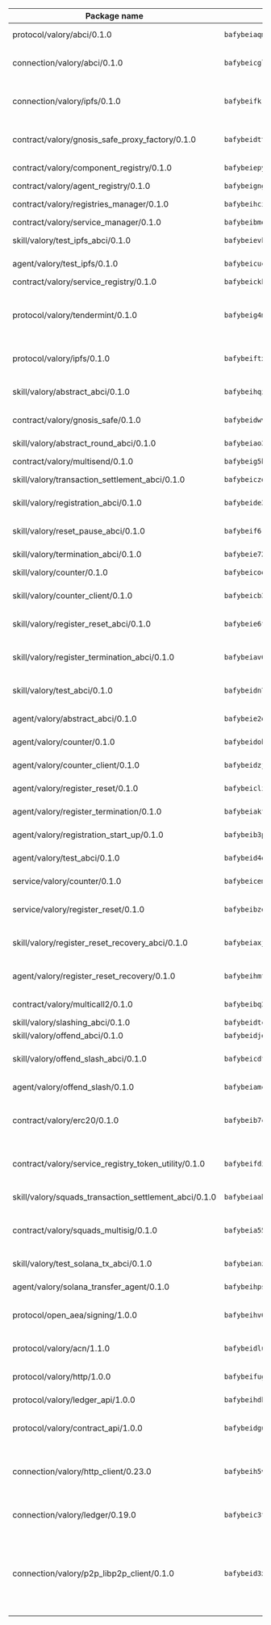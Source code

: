 | Package name                                                  | Package hash                                                  | Description                                                                                                                |
| ------------------------------------------------------------- | ------------------------------------------------------------- | -------------------------------------------------------------------------------------------------------------------------- |
| protocol/valory/abci/0.1.0                                    | `bafybeiaqmp7kocbfdboksayeqhkbrynvlfzsx4uy4x6nohywnmaig4an7u` | A protocol for ABCI requests and responses.                                                                                |
| connection/valory/abci/0.1.0                                  | `bafybeicglrfbp6g2lign74hzovs2lxfx3yw462cc2loguvbyccosljehae` | connection to wrap communication with an ABCI server.                                                                      |
| connection/valory/ipfs/0.1.0                                  | `bafybeifkrynw6jjg7bs7nw535m5bcrav5qab27vr5ktgfuvf65dpazc4ci` | A connection responsible for uploading and downloading files from IPFS.                                                    |
| contract/valory/gnosis_safe_proxy_factory/0.1.0               | `bafybeidttzohq4nvamusdxu7qohkjghn6ezzcvg6jdg7cy5f435vclkzjq` | Gnosis Safe proxy factory (GnosisSafeProxyFactory) contract                                                                |
| contract/valory/component_registry/0.1.0                      | `bafybeiepywewigowj533f55orx7oys3kk5lgdc247p2267scqfyp4gnqle` | Component registry contract                                                                                                |
| contract/valory/agent_registry/0.1.0                          | `bafybeignghdk7oqvyg722gz66tbuj2vj4vkatguj4b6lf5fqzqxkktcke4` | Agent registry contract                                                                                                    |
| contract/valory/registries_manager/0.1.0                      | `bafybeihcilb27ekgoplmc43iog2zrus63fufql4rly2umbuj573nu3zpg4` | Registries Manager contract                                                                                                |
| contract/valory/service_manager/0.1.0                         | `bafybeibmqewfh5wnayopneyv4vx35n5k7loavzmcazyevntdoskw7vasom` | Service Manager contract                                                                                                   |
| skill/valory/test_ipfs_abci/0.1.0                             | `bafybeievkrripjnclplmtud2rc4dknpe56sctsj73bp347mxmagspdhtvq` | IPFS e2e testing application.                                                                                              |
| agent/valory/test_ipfs/0.1.0                                  | `bafybeicuczkyviaxare33iwyo5xf4fbb3slnrbicq66t2z6ahc46kefwfa` | Agent for testing the ABCI connection.                                                                                     |
| contract/valory/service_registry/0.1.0                        | `bafybeickkg6myflc3fkpxyqn3a4gnayyrbtqzh7vxhtlzn26mhcilw32ma` | Service Registry contract                                                                                                  |
| protocol/valory/tendermint/0.1.0                              | `bafybeig4mi3vmlv5zpbjbfuzcgida6j5f2nhrpedxicmrrfjweqc5r7cra` | A protocol for communication between two AEAs to share tendermint configuration details.                                   |
| protocol/valory/ipfs/0.1.0                                    | `bafybeiftxi2qhreewgsc5wevogi7yc5g6hbcbo4uiuaibauhv3nhfcdtvm` | A protocol specification for IPFS requests and responses.                                                                  |
| skill/valory/abstract_abci/0.1.0                              | `bafybeihqiujkwgyn7bwen5vu6k3ep3otd4qc322vzenvj4phezdxf2wuza` | The abci skill provides a template of an ABCI application.                                                                 |
| contract/valory/gnosis_safe/0.1.0                             | `bafybeidwvdy5gxs3tdwenyxrtvq3f7cosw3f2f4hll66aftnndy65ugary` | Gnosis Safe (GnosisSafeL2) contract                                                                                        |
| skill/valory/abstract_round_abci/0.1.0                        | `bafybeiao35nknbln6itb6fadk4euanzretyscdnsis4mtnmaoccgddpu2a` | abstract round-based ABCI application                                                                                      |
| contract/valory/multisend/0.1.0                               | `bafybeig5byt5urg2d2bsecufxe5ql7f4mezg3mekfleeh32nmuusx66p4y` | MultiSend contract                                                                                                         |
| skill/valory/transaction_settlement_abci/0.1.0                | `bafybeiczdrprl3pn3emu5mbtjkkn34ykjk3doxzlxtkf6pl3isj6ilyd3y` | ABCI application for transaction settlement.                                                                               |
| skill/valory/registration_abci/0.1.0                          | `bafybeide3d3i5nfrcgoq3qvrtia2rs5fvcyr5b354el4grjpgrijoovkeu` | ABCI application for common apps.                                                                                          |
| skill/valory/reset_pause_abci/0.1.0                           | `bafybeif6rdumlpc3yaxxjqjgc2hn6in2hcnh65objqxjw3zsmpuhl6sqri` | ABCI application for resetting and pausing app executions.                                                                 |
| skill/valory/termination_abci/0.1.0                           | `bafybeie72bjj2xkpxi7uwlspfp2pwlchg4rdbz2h3yktjjwygvs2kqlzda` | Termination skill.                                                                                                         |
| skill/valory/counter/0.1.0                                    | `bafybeicoqhpegfcai3vygen7etnse75jnpsi6ihub35lmv7vlipsg7tujq` | The ABCI Counter application example.                                                                                      |
| skill/valory/counter_client/0.1.0                             | `bafybeicb37pj26xbknovfox5hwpuh26p3p44uh32tclpj5cwpgvhbmdl4y` | A client for the ABCI counter application.                                                                                 |
| skill/valory/register_reset_abci/0.1.0                        | `bafybeie6f7hrvr6zeds64kagscew3hhgzc6pkqi3d6ytdwwnoeg6e2gh7i` | ABCI application for dummy skill that registers and resets                                                                 |
| skill/valory/register_termination_abci/0.1.0                  | `bafybeiav6tgf3nba4fzxale3ul2mcobi27nv7y7ripvvgiqvavsqwzs224` | ABCI application for dummy skill that registers and resets                                                                 |
| skill/valory/test_abci/0.1.0                                  | `bafybeidn7aeqlitapdsbuwiwgmn3txrhoojpt6schhvzpqepbwgzefs7p4` | ABCI application for testing the ABCI connection.                                                                          |
| agent/valory/abstract_abci/0.1.0                              | `bafybeie2qziqrwkdthnvhwhxvndm63lrcwa23xioa6dsxmdaapkvw3bbja` | The abstract ABCI AEA - for testing purposes only.                                                                         |
| agent/valory/counter/0.1.0                                    | `bafybeidohazu46iws6wizcotlq3z6ioepd53h77qk4b47yfzhenkcvi7s4` | The ABCI Counter example as an AEA                                                                                         |
| agent/valory/counter_client/0.1.0                             | `bafybeidzjvgadf7cjpvodgdnl72l6a6dl4qnjcocfxj53fvytl5psiwud4` | The ABCI Counter example as an AEA                                                                                         |
| agent/valory/register_reset/0.1.0                             | `bafybeicli6zfqr2jf2v4kigpusykv5b7sdvavo5ukys3a4gaxkjqiffsnq` | Register reset to replicate Tendermint issue.                                                                              |
| agent/valory/register_termination/0.1.0                       | `bafybeiakfw3mois6kuncelm6bst5ef43ekyb2phu4hmhro3rcq6p5wh4ka` | Register terminate to test the termination feature.                                                                        |
| agent/valory/registration_start_up/0.1.0                      | `bafybeib3pbodq7gwzj353kptmzn47eyydsz3hqnqjife73grwnbywnwjlu` | Registration start-up ABCI example.                                                                                        |
| agent/valory/test_abci/0.1.0                                  | `bafybeid4oe5ogjki5zho7qfuj7b4wuzg3dwnhdapamcdss7ahx7qmqwcte` | Agent for testing the ABCI connection.                                                                                     |
| service/valory/counter/0.1.0                                  | `bafybeicem3hmd3qrmcphhb5coudrfnj5tasv4rrghc7kbygvycin32k4rm` | A set of agents incrementing a counter                                                                                     |
| service/valory/register_reset/0.1.0                           | `bafybeibzoenx3bdb2b522ypqko4eocyqsd3cuou6gyykwady4u2k7imjb4` | Test and debug tendermint reset mechanism.                                                                                 |
| skill/valory/register_reset_recovery_abci/0.1.0               | `bafybeiaxjpiiaxwgyzgq64zba5z5ue6limjf5hesvo3te6uu6ynhsc34lq` | ABCI application for dummy skill that registers and resets                                                                 |
| agent/valory/register_reset_recovery/0.1.0                    | `bafybeihmfakkk6jlabir4nebw2z6236mcfio3wrsc2vamur5dbk43azkoy` | Agent to showcase hard reset as a recovery mechanism.                                                                      |
| contract/valory/multicall2/0.1.0                              | `bafybeibq3khlnku3i7aqfty46kfj2oxos4dn2rpemzjf46sp74e77qs2vi` | The MakerDAO multicall2 contract.                                                                                          |
| skill/valory/slashing_abci/0.1.0                              | `bafybeidtcvp6zxhsog22dxlcyopym2qpa7rxwahui6xhusrap62pvvm5qy` | Slashing skill.                                                                                                            |
| skill/valory/offend_abci/0.1.0                                | `bafybeidjq7q6xwz57rgapze6h5zpukq7cz55gh4vzyemr3ipvad42nhouq` | Offend ABCI application.                                                                                                   |
| skill/valory/offend_slash_abci/0.1.0                          | `bafybeicdfwaiqgsvbxpqspd437yuhx5swupem3ychtwpzrteivfqcifegi` | ABCI application used in order to test the slashing abci                                                                   |
| agent/valory/offend_slash/0.1.0                               | `bafybeiamcgbfkkwlxv6pnqry5klyn5ilezusopuzrwf4zcbboyyd5mtlmq` | Offend and slash to test the slashing feature.                                                                             |
| contract/valory/erc20/0.1.0                                   | `bafybeib7ctk3deleyxayrqvropewefr2muj4kcqe3t3wscak25bjmxnqwe` | The scaffold contract scaffolds a contract to be implemented by the developer.                                             |
| contract/valory/service_registry_token_utility/0.1.0          | `bafybeifdia2y5546tvk6xzxeaqzf2n5n7dutj2hdzbgenxohaqhjtnjqm4` | The scaffold contract scaffolds a contract to be implemented by the developer.                                             |
| skill/valory/squads_transaction_settlement_abci/0.1.0         | `bafybeiaahohl2bbu6cdgbjsgjeiqcou7c7qptmcds7bhk5rfwphewo7uyu` | ABCI application for transaction settlement.                                                                               |
| contract/valory/squads_multisig/0.1.0                         | `bafybeia55yraczrod5zhf2gvwichlrofhmydwzilgfzvecvw3aygs3rnpy` | The scaffold contract scaffolds a contract to be implemented by the developer.                                             |
| skill/valory/test_solana_tx_abci/0.1.0                        | `bafybeianzmywqyw3eiy6r7kqw4nqiq4efyflhfm5jiognvwnfsv7v3ez3a` | SOLANA e2e testing application.                                                                                            |
| agent/valory/solana_transfer_agent/0.1.0                      | `bafybeihpsa7hcbi6gx6yplzhuqkx4ztgfr7bodiekh4tuvhgcfbaazmxdy` | Register terminate to test the termination feature.                                                                        |
| protocol/open_aea/signing/1.0.0                               | `bafybeihv62fim3wl2bayavfcg3u5e5cxu3b7brtu4cn5xoxd6lqwachasi` | A protocol for communication between skills and decision maker.                                                            |
| protocol/valory/acn/1.1.0                                     | `bafybeidluaoeakae3exseupaea4i3yvvk5vivyt227xshjlffywwxzcxqe` | The protocol used for envelope delivery on the ACN.                                                                        |
| protocol/valory/http/1.0.0                                    | `bafybeifugzl63kfdmwrxwphrnrhj7bn6iruxieme3a4ntzejf6kmtuwmae` | A protocol for HTTP requests and responses.                                                                                |
| protocol/valory/ledger_api/1.0.0                              | `bafybeihdk6psr4guxmbcrc26jr2cbgzpd5aljkqvpwo64bvaz7tdti2oni` | A protocol for ledger APIs requests and responses.                                                                         |
| protocol/valory/contract_api/1.0.0                            | `bafybeidgu7o5llh26xp3u3ebq3yluull5lupiyeu6iooi2xyymdrgnzq5i` | A protocol for contract APIs requests and responses.                                                                       |
| connection/valory/http_client/0.23.0                          | `bafybeih5vzo22p2umhqo52nzluaanxx7kejvvpcpdsrdymckkyvmsim6gm` | The HTTP_client connection that wraps a web-based client connecting to a RESTful API specification.                        |
| connection/valory/ledger/0.19.0                               | `bafybeic3ft7l7ca3qgnderm4xupsfmyoihgi27ukotnz7b5hdczla2enya` | A connection to interact with any ledger API and contract API.                                                             |
| connection/valory/p2p_libp2p_client/0.1.0                     | `bafybeid3xg5k2ol5adflqloy75ibgljmol6xsvzvezebsg7oudxeeolz7e` | The libp2p client connection implements a tcp connection to a running libp2p node as a traffic delegate to send/receive envelopes to/from agents in the DHT. |
